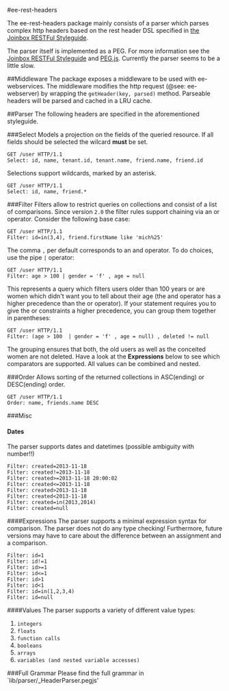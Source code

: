 #ee-rest-headers

The ee-rest-headers package mainly consists of a parser which parses complex http headers based on the rest header
DSL specified in  [the Joinbox RESTFul Styleguide](https://github.com/joinbox/guidelines/blob/master/styleguide/RESTful.md).

The parser itself is implemented as a PEG. For more information see the [Joinbox RESTFul Styleguide](https://github.com/joinbox/guidelines/blob/master/styleguide/RESTful.md) and [PEG.js](http://pegjs.majda.cz/).
Currently the parser seems to be a little slow.

##Middleware
The package exposes a middleware to be used with ee-webservices. The middleware modifies the http request (@see: ee-webserver)
by wrapping the `getHeader(key, parsed)` method. Parseable headers will be parsed and cached in a LRU cache.

##Parser
The following headers are specified in the aforementioned styleguide.

###Select
Models a projection on the fields of the queried resource. If all fields should be selected the wilcard **must** be set.

```HTTP
GET /user HTTP/1.1
Select: id, name, tenant.id, tenant.name, friend.name, friend.id
```
Selections support wildcards, marked by an asterisk.

```HTTP
GET /user HTTP/1.1
Select: id, name, friend.*
```

###Filter
Filters allow to restrict queries on collections and consist of a list of comparisons. Since version `2.0` the filter rules support chaining via an or operator. Consider the following base case:

```HTTP
GET /user HTTP/1.1
Filter: id=in(3,4), friend.firstName like 'mich%25'
```

The comma `,` per default corresponds to an and operator. To do choices, use the pipe `|` operator:

```HTTP
GET /user HTTP/1.1
Filter: age > 100 | gender = 'f' , age = null
```

This represents a query which filters users older than 100 years or are women which didn't want you to tell about their age (the and operator has a higher precedence than the or operator). If your statement requires you to give the or constraints a higher precedence, you can group them together in parentheses:

```HTTP
GET /user HTTP/1.1
Filter: (age > 100  | gender = 'f' , age = null) , deleted != null
```

The grouping ensures that both, the old users as well as the conceited women are not deleted. Have a look at the **Expressions** below to see which comparators are supported. All values can be combined and nested.

###Order
Allows sorting of the returned collections in ASC(ending) or DESC(ending) order.

```HTTP
GET /user HTTP/1.1
Order: name, friends.name DESC
```

###Misc
#### Dates
The parser supports dates and datetimes (possible ambiguity with number!!)

```
Filter: created=2013-11-18 
Filter: created!=2013-11-18
Filter: created>=2013-11-18 20:00:02
Filter: created<=2013-11-18
Filter: created>2013-11-18
Filter: created<2013-11-18
Filter: created=in(2013,2014)
Filter: created=null
```

####Expressions
The parser supports a minimal expression syntax for comparison. The parser does not do any type checking! Furthermore, future versions may have to care about
the difference between an assignment and a comparison.

```
Filter: id=1
Filter: id!=1
Filter: id>=1
Filter: id<=1
Filter: id>1
Filter: id<1
Filter: id=in(1,2,3,4)
Filter: id=null
```

####Values
The parser supports a variety of different value types:

 1. `integers`
 2. `floats`
 3. `function calls`
 4. `booleans`
 5. `arrays`
 6. `variables (and nested variable accesses)`

###Full Grammar
Please find the full grammar in `lib/parser/_HeaderParser.pegjs'